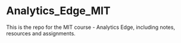 # Analytics_Edge_MIT
This is the repo for the MIT course - Analytics Edge, including notes, resources and assignments. 
